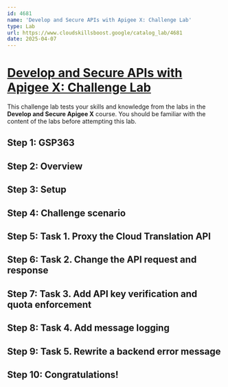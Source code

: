 ```yaml
---
id: 4681
name: 'Develop and Secure APIs with Apigee X: Challenge Lab'
type: Lab
url: https://www.cloudskillsboost.google/catalog_lab/4681
date: 2025-04-07
---
```


# [Develop and Secure APIs with Apigee X: Challenge Lab](https://www.cloudskillsboost.google/catalog_lab/4681)

This challenge lab tests your skills and knowledge from the labs in the <b>Develop and Secure Apigee X</b> course.  You should be familiar with the content of the labs before attempting this lab.

## Step 1: GSP363

## Step 2: Overview

## Step 3: Setup

## Step 4: Challenge scenario

## Step 5: Task 1. Proxy the Cloud Translation API

## Step 6: Task 2. Change the API request and response

## Step 7: Task 3. Add API key verification and quota enforcement

## Step 8: Task 4. Add message logging

## Step 9: Task 5. Rewrite a backend error message

## Step 10: Congratulations!
